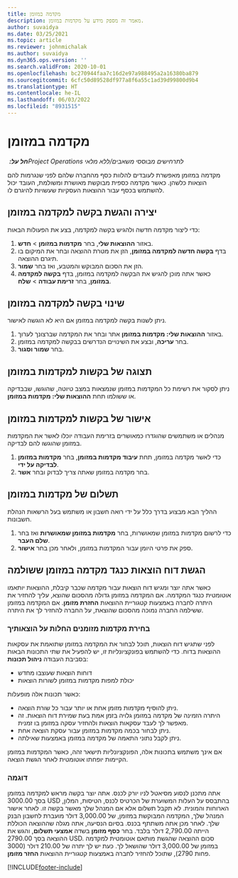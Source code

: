 ```yaml
---
title: מקדמה במזומן
description: מאמר זה מספק מידע על מקדמות במזומן.
author: suvaidya
ms.date: 03/25/2021
ms.topic: article
ms.reviewer: johnmichalak
ms.author: suvaidya
ms.dyn365.ops.version: ''
ms.search.validFrom: 2020-10-01
ms.openlocfilehash: bc270944faa7c16d2e97a988495a2a16380ba879
ms.sourcegitcommit: 6cfc50d89528df977a8f6a55c1ad39d99800d9b4
ms.translationtype: HT
ms.contentlocale: he-IL
ms.lasthandoff: 06/03/2022
ms.locfileid: "8931515"
---
```

# <a name="cash-advance"></a>מקדמה במזומן

_**חל על:** ‏Project Operations לתרחישים מבוססי משאבים/ללא מלאי_

מקדמה במזומן מאפשרת לעובדים להלוות כסף מהחברה שלהם לפני שנגרמות להם הוצאות כלשהן. כאשר מקדמה כספית מבוקשת מאושרת ומשולמת, העובד יכול להשתמש בכסף עבור ההוצאות העסקיות שעשויות להיגרם לו. 

## <a name="create-and-submit-a-cash-advance-request"></a>יצירה והגשת בקשה למקדמה במזומן
כדי ליצור מקדמה חדשה ולהגיש בקשה למקדמה, בצע את הפעולות הבאות: 

1. באזור **ההוצאות שלי**, בחר **מקדמות במזומן** > **חדש**. 
2. בדף **בקשה חדשה למקדמה במזומן**, הזן את מטרת ההוצאה ובחר את המיקום בו תיגרם ההוצאה.
3. הזן את הסכום המבוקש והמטבע, ואז בחר **שמור**. 
4. כאשר אתה מוכן להגיש את הבקשה למקדמה במזומן, בדף **בקשה למקדמה במזומן**, בחר **זרימת עבודה** > **שלח**.

## <a name="modify-a-cash-advance-request"></a>שינוי בקשה למקדמה במזומן

ניתן לשנות בקשה למקדמה במזומן אם היא לא הוגשה לאישור.

1. באזור **ההוצאות שלי: מקדמות במזומן** אתר ובחר את המקדמה שברצונך לערוך.
2. בחר **עריכה**, ובצע את השינויים הנדרשים בבקשה למקדמה במזומן. 
3. בחר **שמור וסגור**.


## <a name="view-cash-advance-requests"></a>תצוגה של בקשות למקדמות במזומן
ניתן לסקור את רשימת כל המקדמות במזומן שנמצאות במצב טיוטה, שהוגשו, שבבדיקה או ששולמו תחת **ההוצאות שלי: מקדמות במזומן**. 

## <a name="approve-cash-advance-requests"></a>אישור של בקשות למקדמות במזומן

מנהלים או משתמשים שהוגדרו כמאושרים בזרימת העבודה יוכלו לאשר את המקדמות במזומן שהוגשו להם לבדיקה. 

1. כדי לאשר מקדמה במזומן, תחת **עיבוד מקדמות במזומן**, בחר **מקדמות במזומן לבדיקה על ידי**.
2. בחר מקדמה במזומן שאתה צריך לבדוק ובחר **אשר**.  

## <a name="pay-cash-advances"></a>תשלום של מקדמות במזומן 
ההליך הבא מבצוע בדרך כלל על ידי רואה חשבון או משתמש בעל הרשאות הנהלת חשבונות.

1. כדי לרשום מקדמות במזומן שמאושרות, בחר **מקדמות במזומן שמאושרות** ואז בחר **שלם העבר**.  
2. ספק את פרטי היומן עבור המקדמות במזומן, ולאחר מכן בחר **אישור**. 

## <a name="submit-an-expense-report-against-a-paid-cash-advance"></a>הגשת דוח הוצאות כנגד מקדמה במזומן ששולמה 

כאשר אתה יוצר ומגיש דוח הוצאות עבור מקדמה שכבר קיבלת, ההוצאות יותאמו אוטומטית כנגד המקדמה. אם המקדמה במזומן גדולה מהסכום שהוצא, עליך להחזיר את היתרה לחברה באמצעות קטגוריית ההוצאות **החזרת מזומן**. אם המקדמה במזומן ששילמה החברה נמוכה מהסכום שהוצאת, על החברה להחזיר לך את היתרה. 

### <a name="select-cash-advances-that-apply-to-your-expenses"></a>בחירת מקדמות מזומנים החלות על הוצאותיך
לפני שתגיש דוח הוצאות, תוכל לבחור את המקדמה במזומן שתואמת את עסקאות ההוצאות בדוח. כדי להשתמש בפונקציונליות זו, יש להפעיל את שתי התכונות הבאות בסביבת העבודה **ניהול תכונות**:

  - דוחות הוצאות שעוצבו מחדש
  - יכולת למפות מקדמות במזומן לשורות הוצאות
 
 כאשר תכונות אלה מופעלות:
 
  - ניתן להוסיף מקדמות מזומן אחת או יותר עבור כל שורת הוצאה.
  - היתרה הזמינה של מקדמה במזומן גלויה בזמן אמת בעת שמירת דוח הוצאות. זה מאפשר לך לעבד עסקאות הוצאות ולהחזיר עסקה במזומן בו זמנית.
  - ניתן לבחור בכמה מקדמות במזומן עבור עסקת הוצאה אחת.
  - ניתן לקבל נתוני התאמה של מקדמה במזומן באמצעות שאילתה. 
 
אם אינך משתמש בתכונות אלה, הפונקציונליות תישאר זהה, כאשר המקדמות במזומן הקיימות יופחתו אוטומטית לאחר הגשת הוצאה.

### <a name="example"></a>דוגמה 
אתה מתכנן לנסוע מסיאטל לניו יורק לכנס. אתה יוצר בקשה מראש למקדמה במזומן בסך 3000.00 USD בהתבסס על העלות המשוערת של הכרטיס לכנס, הטיסות, המלון, הארוחות והמונית. לא תקבל תשלום אלא אם המנהל שלך מאשר בקשה זו. לאחר אישור המנהל שלך, המקדמה המבוקשת במזומן, של 3,000.00 דולר מועברת לחשבון הבנק שלך. לאחר מכן אתה משתתף בכנס. בסיום הנסיעה, אתה מגלה שההוצאה הכוללת הייתה 2,790.00 דולר בלבד. בחר **כסף מזומן** בשדה **אמצעי תשלום**, והגש את ההוצאה בסך 2790.00 USD. סכום ההוצאה שהגשת מותאם אוטומטית למקדמה במזומן של 3,000.00 דולר שהושאל לך. כעת יש לך יתרה של 210.00 דולר (3000 פחות 2790), שתוכל להחזיר לחברה באמצעות קטגוריית ההוצאות **החזר מזומן**.



[!INCLUDE[footer-include](../includes/footer-banner.md)]
